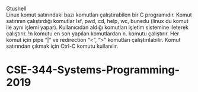 Gtushell	
Linux komut satırındaki bazı komutları çalıştırabilen bir C programıdır. Komut satırının çalıştırdığı komutlar lsf, pwd, cd, help, wc, bunedu (linux du komut ile aynı işlemi yapar). Kullanıcıdan aldığı komutları işletim sistemine ileterek çalıştırır. !n komutu en son yapılan komutlardan n. komutu çalıştırır. Her komut için pipe “|” ve redirection “<”, “>” komutları çalıştırılabilir. Komut satırından çıkmak için Ctrl-C komutu kullanılır.

# CSE-344-Systems-Programming-2019
